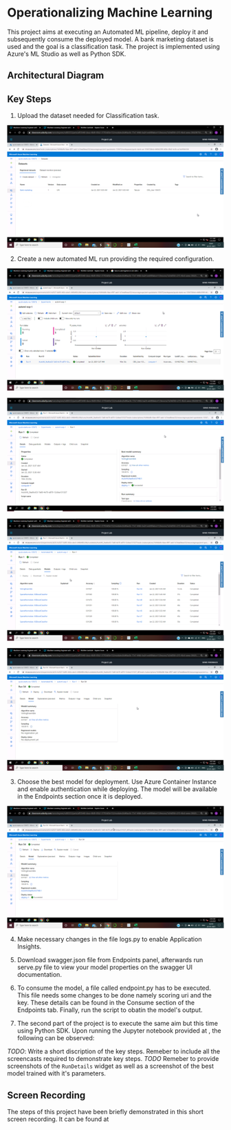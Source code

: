 # Operationalizing Machine Learning

This project aims at executing an Automated ML pipeline, deploy it and subsequently consume the deployed model. A bank marketing dataset is used and the goal is a classification task. The project is implemented using Azure's ML Studio as well as Python SDK. 

## Architectural Diagram


## Key Steps

1. Upload the dataset needed for Classification task.

![image](https://github.com/gunisha30/Azure-MlOps/blob/main/Screenshots/dataset.png)

2. Create a new automated ML run providing the required configuration.

![image](https://github.com/gunisha30/Azure-MlOps/blob/main/Screenshots/automlrundetails.png)

![image](https://github.com/gunisha30/Azure-MlOps/blob/main/Screenshots/automlrundetails2.png)

![image](https://github.com/gunisha30/Azure-MlOps/blob/main/Screenshots/automlrunmodels.png)

![image](https://github.com/gunisha30/Azure-MlOps/blob/main/Screenshots/best-model-accuracy.png)

3. Choose the best model for deployment. Use Azure Container Instance and enable authentication while deploying. The model will be available in the Endpoints section once it is deployed.

![image](https://github.com/gunisha30/Azure-MlOps/blob/main/Screenshots/deploy-success.png)

4. Make necessary changes in the file logs.py to enable Application Insights. 


5. Download swagger.json file from Endpoints panel, afterwards run serve.py file to view your model properties on the swagger UI documentation.
6. To consume the model, a file called endpoint.py has to be executed. This file needs some changes to be done namely scoring uri and the key. These details can be found in the Consume section of the Endpoints tab. Finally, run the script to obatin the model's output.
7. The second part of the project is to execute the same aim but this time using Python SDK. Upon running the Jupyter notebook provided at , the following can be observed: 


*TODO*: Write a short discription of the key steps. Remeber to include all the screencasts required to demonstrate key steps. 
*TODO* Remeber to provide screenshots of the `RunDetails` widget as well as a screenshot of the best model trained with it's parameters.

## Screen Recording
The steps of this project have been briefly demonstrated in this short screen recording. It can be found at
